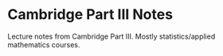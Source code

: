 # Cambridge Part III Notes #

Lecture notes from Cambridge Part III.  Mostly statistics/applied
mathematics courses.

